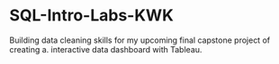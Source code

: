 # SQL-Intro-Labs-KWK
Building data cleaning skills for my upcoming final capstone project of creating a. interactive data dashboard with Tableau.
